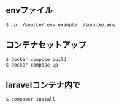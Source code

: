 ## envファイル
``$ cp ./source/.env.example ./source/.env``

## コンテナセットアップ
``$ docker-compose build``<br>
``$ docker-compose up``

## laravelコンテナ内で
``$ composer install``
